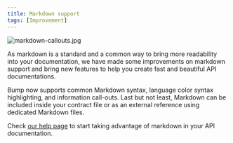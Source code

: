 ```yaml
---
title: Markdown support
tags: [Improvement]
---
```


![markdown-callouts.jpg](/images/updates/markdown-callouts.jpg)

As markdown is a standard and a common way to bring more readability into your documentation, we have made some improvements on markdown support and bring new features to help you create fast and beautiful API documentations.

Bump now supports common Markdown syntax, language color syntax highlighting, and information call-outs. Last but not least, Markdown can be included inside your contract file or as an external reference using dedicated Markdown files.

Check [our help page](https://docs.bump.sh/help/specifications-support/markdown-support/) to start taking advantage of markdown in your API documentation.
